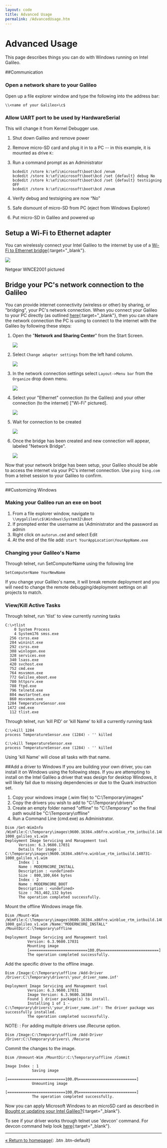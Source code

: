 ```yaml
---
layout: code
title: Advanced Usage
permalink: /AdvancedUsage.htm
---
```


# Advanced Usage
This page describes things you can do with Windows running on Intel Galileo.

##Communication

### Open a network share to your Galileo
Open up a file explorer window and type the following into the address bar:

~~~
\\<name of your Galileo>\c$
~~~

### Allow UART port to be used by HardwareSerial
This will change it from Kernel Debugger use.

1. Shut down Galileo and remove power
1. Remove micro-SD card and plug it in to a PC -- in this example, it is mounted as drive `K:`
1. Run a command prompt as an Administrator

   ~~~
   bcdedit /store k:\efi\microsoft\boot\bcd /enum
   bcdedit /store k:\efi\microsoft\boot\bcd /set {default} debug No
   bcdedit /store k:\efi\microsoft\boot\bcd /set {default} testsigning OFF
   bcdedit /store k:\efi\microsoft\boot\bcd /enum
   ~~~
1. Verify debug and testsigning are now “No” 
1. Safe dismount of micro-SD from PC (eject from Windows Explorer)
1. Put micro-SD in Galileo and powered up

## Setup a Wi-Fi to Ethernet adapter
You can wirelessly connect your Intel Galileo to the internet by use of a [Wi-Fi to Ethernet bridge](http://www.newegg.com/Product/ProductList.aspx?Submit=ENE&DEPA=0&Order=BESTMATCH&Description=wireless+to+ethernet+adapter&N=-1&isNodeId=1"){:target="_blank"}.

![](images/galileo-wifi-bridge.png)

Netgear WNCE2001 pictured

## Bridge your PC's network connection to the Galileo
You can provide internet connectivity (wireless or other) by sharing, or "bridging", your PC's network connection.
When you connect your Galileo to your PC directly (as outlined [here](SetupGalileo.htm){:target="_blank"}, then you can share the network connection the PC is using to connect to the internet with the Galileo by following these steps:

1. Open the "<b>Network and Sharing Center</b>" from the Start Screen.

   ![](images/Start_NetworkandSharingCenter.png)

1. Select ```Change adapter settings``` from the left hand column.

   ![](images/NetworkandSharingCenter.png)

1. In the network connection settings select ```Layout->Menu bar``` from the ```Organize``` drop down menu.

   ![](images/NetworkConnections.png)

1. Select your "Ethernet" connection (to the Galileo) and your other connection (to the internet) ["Wi-Fi" pictured].

   ![](images/NetworkBridgeConnections.png)

1. Wait for connection to be created 

   ![](images/Status_BridgeWait.png)

1. Once the bridge has been created and new connection will appear, labeled "Network Bridge".

   ![](images/NetworkBridge.png)

Now that your network bridge has been setup, your Galileo should be able to access the internet via your PC's internet connection.
Use ```ping bing.com``` from a telnet session to your Galileo to confirm.

---

##Customizing Windows

### Making your Galileo run an exe on boot
1. From a file explorer window, navigate to ```\\mygalileo\c$\Windows\System32\Boot```
1. If prompted enter the username as \Administrator and the password as admin
1. Right click on ```autorun.cmd``` and select Edit
1. At the end of the file add: ```start YourAppLocation\YourAppName.exe```

### Changing your Galileo's Name
Through telnet, run SetComputerName using the following line

~~~
SetComputerName YourNewName
~~~


If you change your Galileo's name, it will break remote deployment and you will need to change the remote debugging/deployment settings on all projects to match.

### View/Kill Active Tasks

Through telnet, run 'tlist' to view currently running tasks

~~~
C:\>tlist
    0 System Process
    4 System176 smss.exe
  256 csrss.exe
  284 wininit.exe
  292 csrss.exe
  308 winlogon.exe
  328 services.exe
  340 lsass.exe
  420 svchost.exe
  752 cmd.exe
  764 msvsmon.exe
  772 Galileo_eboot.exe
  780 httpsrv.exe
  788 ftpd.exe
  796 telnetd.exe
  804 mwstartnet.exe
  860 msvsmon.exe
 1284 TemperatureSensor.exe
 1472 cmd.exe
  112 tlist.exe
~~~

Through telnet, run 'kill PID' or 'kill Name' to kill a currently running task

~~~
C:\>kill 1284
process TemperatureSensor.exe (1284) - '' killed

C:\>kill TemperatureSensor.exe
process TemperatureSensor.exe (1284) - '' killed
~~~

Using 'kill Name' will close all tasks with that name.
	

##Add a driver to Windows
If you are building your own driver, you can install it on Windows using the following steps. If you are attempting to install on the Intel Galileo a driver that was design for desktop Windows, it will likely fail due to missing dependencies or due to the Quark instruction set. 

1. Copy your windows image (.wim file) to "C:\Temporary\images"
1. Copy the drivers you wish to add to "C:\Temporary\drivers"
1. Create an empty folder named "offline" to "C:\Temporary\" so the final path would be "C:\Temporary\offline"
1. Run a Command Line (cmd.exe) as Administrator.


~~~
Dism /Get-WimInfo /WimFile:C:\Temporary\images\9600.16384.x86fre.winblue_rtm_iotbuild.140731-1000_galileo_v1.wim
Deployment Image Servicing and Management tool
      Version: 6.3.9600.17031
      Details for image : C:\Temporary\images\9600.16384.x86fre.winblue_rtm_iotbuild.140731-1000_galileo_v1.wim
      Index : 1
      Name : MODERNCORE_INSTALL
      Description : <undefined>
      Size : 800,100,664 bytes
      Index : 2
      Name : MODERNCORE_BOOT
      Description : <undefined>
      Size : 763,402,132 bytes
      The operation completed successfully.
~~~

Mount the offline Windows image file.

~~~
Dism /Mount-Wim /WimFile:C:\Temporary\images\9600.16384.x86fre.winblue_rtm_iotbuild.140731-1000_galileo_v1.wim /Name:"MODERNCORE_INSTALL" /MountDir:C:\Temporary\offline

Deployment Image Servicing and Management tool
          Version: 6.3.9600.17031
          Mounting image
          [==========================100.0%==========================]
          The operation completed successfully.
~~~

Add the specific driver to the offline image.

~~~
Dism /Image:C:\Temporary\offline /Add-Driver /Driver:C:\Temporary\drivers\'your_driver_name.inf'

Deployment Image Servicing and Management tool
          Version: 6.3.9600.17031
          Image Version: 6.3.9600.16384
          Found 1 driver package(s) to install.
          Installing 1 of 1 - C:\Temporary\drivers\'your_driver_name.inf': The driver package was successfully installed.
          The operation completed successfully.
~~~
        

  NOTE:
  : For adding multiple drivers use /Recurse option.
  
~~~
Dism /Image:C:\Temporary\offline /Add-Driver /Driver:C:\Temporary\drivers\ /Recurse
~~~


Commit the changes to the image.</i>

~~~
Dism /Unmount-Wim /MountDir:C:\Temporary\offline /Commit

Image Index : 1
            Saving image
            [==========================100.0%==========================]
            Unmounting image
            [==========================100.0%==========================]
            The operation completed successfully.
~~~

Now you can apply Microsoft Windows to an microSD card as described in [Bought or updating your Intel Galileo?](IBoughtAGalileo.htm){:target="_blank"}.


To see if your driver works through telnet use 'devcon' command. For devcon command help look [here](http://msdn.microsoft.com/en-us/library/windows/hardware/ff544746(v=vs.85).aspx){:target="_blank"}.
          

---
[&laquo; Return to homepage](index.htm){: .btn .btn-default} 
